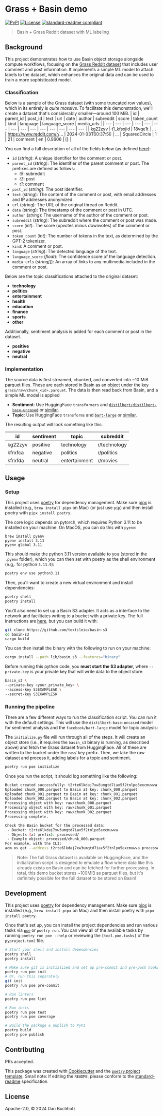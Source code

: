 # Grass + Basin demo

[![PyPI](https://img.shields.io/pypi/v/grass.svg)](https://pypi.org/project/grass/)
[![License](https://img.shields.io/badge/license-Apache%202.0-blue.svg)](https://github.com/dtbuchholz/grass/blob/main/LICENSE)
[![standard-readme compliant](https://img.shields.io/badge/standard--readme-OK-green.svg)](https://github.com/RichardLitt/standard-readme)

> Basin + Grass Reddit dataset with ML labeling

## Background

This project demonstrates how to use Basin object storage alongside compute workflows, focusing on the [Grass Reddit
dataset](https://huggingface.co/datasets/OpenCo7/UpVoteWeb) that includes user comment and post information. It
implements a simple ML model to attach labels to the dataset, which enhances the original data and can be used to train
a more sophisticated model.

### Classification

Below is a sample of the Grass dataset (with some truncated row values), which in its entirely is _quite massive_. To
facilitate this demonstration, we'll create a dataset that's considerably smaller—around 100 MiB.
| id | parent_id | post_id | text | url | date | author | subreddit | score | token_count | kind | language | language_score | media_urls |
| --- | --- | --- | --- | --- | --- | --- | --- | --- | --- | --- | --- | --- | --- |
| kg22zyv | t1_kfsxjid | 18vqe1t | ... | https://www.reddit.com/r/... | 2024-01-03T00:37:50 | ... | SquaredCircle | 1 | 21 | comment | en | 0.9606 | [] |

You can find a full description of all of the fields below (as defined [here](https://huggingface.co/datasets/OpenCo7/UpVoteWeb#dataset-structure)):

- `id` (_string_): A unique identifier for the comment or post.
- `parent_id` (_string_): The identifier of the parent comment or post. The prefixes are defined as follows:
  - _t5_: subreddit
  - _t3_: post
  - _t1_: comment
- `post_id` (_string_): The post identifier.
- `text` (_string_): The content of the comment or post, with email addresses and IP addresses anonymized.
- `url` (_string_): The URL of the original thread on Reddit.
- `date` (_string_): The timestamp of the comment or post in UTC.
- `author` (_string_): The username of the author of the comment or post.
- `subreddit` (_string_): The subreddit where the comment or post was made.
- `score` (_int_): The score (upvotes minus downvotes) of the comment or post.
- `token_count` (_int_): The number of tokens in the text, as determined by the GPT-2 tokenizer.
- `kind`: A comment or post.
- `language` (_string_): The detected language of the text.
- `language_score` (_float_): The confidence score of the language detection.
- `media_urls` (_string[]_): An array of links to any multimedia included in the comment or post.

Below are the topic classifications attached to the original dataset:

- **technology**
- **politics**
- **entertainment**
- **health**
- **education**
- **finance**
- **sports**
- **other**

Additionally, sentiment analysis is added for each comment or post in the dataset.

- **positive**
- **negative**
- **neutral**

### Implementation

The source data is first streamed, chunked, and converted into ~10 MiB parquet files. These are each stored in Basin as
an object under the key `grass/raw/chunk_<id>.parquet`. The data is then read back from Basin, and a simple ML model is applied

- **Sentiment**: Use HuggingFace `transformers` and [`distilbert/distilbert-base-uncased`](https://huggingface.co/blog/sentiment-analysis-python) or [similar](https://huggingface.co/mwkby/distilbert-base-uncased-sentiment-reddit-crypto).
- **Topic**: Use HuggingFace `transforms` and [`bart-large`](https://huggingface.co/facebook/bart-large) or [similar](https://github.com/pysentimiento/pysentimiento).

The resulting output will look something like this:

| id      | sentiment | topic         | subreddit    |
| ------- | --------- | ------------- | ------------ |
| kg22zyv | positive  | technology    | r/technology |
| kfrxfca | negative  | politics      | r/politics   |
| kfrxfda | neutral   | entertainment | r/movies     |

## Usage

### Setup

This project uses [poetry](https://python-poetry.org/docs/#installation) for dependency management. Make sure
[pipx](https://pipx.pypa.io/stable/installation/) is installed (e.g., `brew install pipx` on Mac) (or just use `pip`)
and then install poetry with `pipx install poetry`.

The core logic depends on pytorch, which requires Python 3.11 to be installed on your machine. On MacOS, you can do this
with `pyenv`:

```
brew install pyenv
pyenv install 3.11
pyenv global 3.11
```

This should make the python 3.11 version available to you (stored in the `.pyenv` folder), which you can then set with
poetry as the shell environment (e.g,. for python `3.11.9`):

```sh
poetry env use python3.11
```

Then, you'll want to create a new virtual environment and install dependencies:

```sh
poetry shell
poetry install
```

You'll also need to set up a Basin S3 adapter. It acts as a interface to the network and facilitates writing to a bucket
with a private key. The full instructions are [here](https://github.com/textileio/basin-s3), but you can build it with:

```sh
git clone https://github.com/textileio/basin-s3
cd basin-s3
cargo build
```

You can then install the binary with the following to run on your machine:

```sh
cargo install --path lib/basin_s3 --features="binary"
```

Before running this python code, you **must start the S3 adapter**, where `--private-key` is your private key that will
write data to the object store:

```sh
basin_s3 \
--private-key <your_private_key> \
--access-key S3EXAMPLEAK \
--secret-key S3EXAMPLESK
```

### Running the pipeline

There are a few different ways to run the classification script. You can run it with the default settings. This will
use the `distilbert-base-uncased` model for sentiment analysis and the `facebook/bart-large` model for topic analysis:

The `initialize.py` file will run through all of the steps. It will create an object store (i.e., it requires the
`basin_s3` binary is running, as described above) and fetch the Grass dataset from HuggingFace. All of these are written
to the bucket under the `raw/` key prefix. Then, we take the raw dataset and process it, adding labels for a topic and
sentiment.

```sh
poetry run poe initialize
```

Once you run the script, it should log something like the following:

```sh
Bucket created successfully: t2rte6lkdaj7xw3umgtd7iax5f2tnlpo5excmuwva
Uploaded chunk_000.parquet to Basin at key: chunk_000.parquet
Uploaded chunk_001.parquet to Basin at key: chunk_001.parquet
Uploaded chunk_002.parquet to Basin at key: chunk_002.parquet
Processing object with key: raw/chunk_000.parquet
Processing object with key: raw/chunk_001.parquet
Processing object with key: raw/chunk_002.parquet
Processing complete.

Check the Basin bucket for the processed data:
 - Bucket: t2rte6lkdaj7xw3umgtd7iax5f2tnlpo5excmuwva
 - Objects (at prefix): processed/
 - Example object: processed/chunk_000.parquet
For example, with the CLI:
adm os get --address t2rte6lkdaj7xw3umgtd7iax5f2tnlpo5excmuwva processed/chunk_000.parquet
```

> Note: The full Grass dataset is available on HuggingFace, and the initialization script is designed to emulate a flow
> where data like this already exists on Basin and can be fetched for further processing. In total, this demo bucket
> stores ~100MiB as parquet files, but it's definitely possible for the full dataset to be stored on Basin!

## Development

This project uses [poetry](https://python-poetry.org/docs/#installation) for dependency management. Make sure [pipx](https://pipx.pypa.io/stable/installation/) is installed (e.g., `brew install pipx` on Mac) and then install poetry with `pipx install poetry`.

Once that's set up, you can install the project dependencies and run various tasks via [`poe`](https://poethepoet.natn.io/poetry_plugin.html) or `poetry run`. You can view all of the available tasks by running `poetry run poe --help` or reviewing the `[tool.poe.tasks]` of the `pyproject.toml` file.

```sh
# Start your shell and install dependencies
poetry shell
poetry install

# Make sure git is initialized and set up pre-commit and pre-push hooks
poetry run poe init
# Or, run this separately
git init
poetry run poe pre-commit

# Run linters
poetry run poe lint

# Run tests
poetry run poe test
poetry run poe coverage

# Build the package & publish to PyPI
poetry build
poetry poe publish
```

## Contributing

PRs accepted.

This package was created with [Cookiecutter](https://github.com/cookiecutter/cookiecutter) and the [`poetry` project template](https://github.com/dtbuchholz/cookiecutter-poetry). Small note: If editing the `README`, please conform to the
[standard-readme](https://github.com/RichardLitt/standard-readme) specification.

## License

Apache-2.0, © 2024 Dan Buchholz
